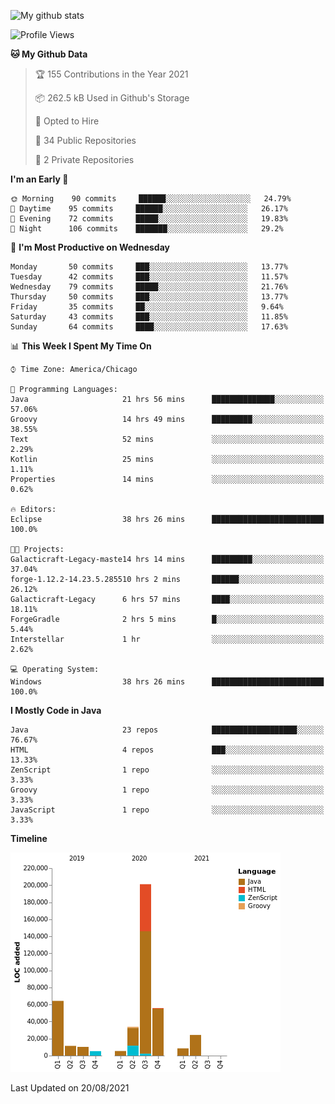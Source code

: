 ![My github stats](https://github-readme-stats.vercel.app/api?username=romvoid95&theme=gruvbox&include_all_commits=true&show_icons=true")

<!--START_SECTION:waka-->
![Profile Views](http://img.shields.io/badge/Profile%20Views-0-blue)

**🐱 My Github Data** 

> 🏆 155 Contributions in the Year 2021
 > 
> 📦 262.5 kB Used in Github's Storage 
 > 
> 💼 Opted to Hire
 > 
> 📜 34 Public Repositories 
 > 
> 🔑 2 Private Repositories  
 > 
**I'm an Early 🐤** 

```text
🌞 Morning    90 commits     ██████░░░░░░░░░░░░░░░░░░░   24.79% 
🌆 Daytime    95 commits     ██████░░░░░░░░░░░░░░░░░░░   26.17% 
🌃 Evening    72 commits     █████░░░░░░░░░░░░░░░░░░░░   19.83% 
🌙 Night      106 commits    ███████░░░░░░░░░░░░░░░░░░   29.2%

```
📅 **I'm Most Productive on Wednesday** 

```text
Monday       50 commits     ███░░░░░░░░░░░░░░░░░░░░░░   13.77% 
Tuesday      42 commits     ███░░░░░░░░░░░░░░░░░░░░░░   11.57% 
Wednesday    79 commits     █████░░░░░░░░░░░░░░░░░░░░   21.76% 
Thursday     50 commits     ███░░░░░░░░░░░░░░░░░░░░░░   13.77% 
Friday       35 commits     ██░░░░░░░░░░░░░░░░░░░░░░░   9.64% 
Saturday     43 commits     ███░░░░░░░░░░░░░░░░░░░░░░   11.85% 
Sunday       64 commits     ████░░░░░░░░░░░░░░░░░░░░░   17.63%

```


📊 **This Week I Spent My Time On** 

```text
⌚︎ Time Zone: America/Chicago

💬 Programming Languages: 
Java                     21 hrs 56 mins      ██████████████░░░░░░░░░░░   57.06% 
Groovy                   14 hrs 49 mins      █████████░░░░░░░░░░░░░░░░   38.55% 
Text                     52 mins             ░░░░░░░░░░░░░░░░░░░░░░░░░   2.29% 
Kotlin                   25 mins             ░░░░░░░░░░░░░░░░░░░░░░░░░   1.11% 
Properties               14 mins             ░░░░░░░░░░░░░░░░░░░░░░░░░   0.62%

🔥 Editors: 
Eclipse                  38 hrs 26 mins      █████████████████████████   100.0%

🐱‍💻 Projects: 
Galacticraft-Legacy-maste14 hrs 14 mins      █████████░░░░░░░░░░░░░░░░   37.04% 
forge-1.12.2-14.23.5.285510 hrs 2 mins       ██████░░░░░░░░░░░░░░░░░░░   26.12% 
Galacticraft-Legacy      6 hrs 57 mins       ████░░░░░░░░░░░░░░░░░░░░░   18.11% 
ForgeGradle              2 hrs 5 mins        █░░░░░░░░░░░░░░░░░░░░░░░░   5.44% 
Interstellar             1 hr                ░░░░░░░░░░░░░░░░░░░░░░░░░   2.62%

💻 Operating System: 
Windows                  38 hrs 26 mins      █████████████████████████   100.0%

```

**I Mostly Code in Java** 

```text
Java                     23 repos            ███████████████████░░░░░░   76.67% 
HTML                     4 repos             ███░░░░░░░░░░░░░░░░░░░░░░   13.33% 
ZenScript                1 repo              ░░░░░░░░░░░░░░░░░░░░░░░░░   3.33% 
Groovy                   1 repo              ░░░░░░░░░░░░░░░░░░░░░░░░░   3.33% 
JavaScript               1 repo              ░░░░░░░░░░░░░░░░░░░░░░░░░   3.33%

```


**Timeline**

![Chart not found](https://raw.githubusercontent.com/ROMVoid95/ROMVoid95/master/charts/bar_graph.png) 


 Last Updated on 20/08/2021
<!--END_SECTION:waka-->
